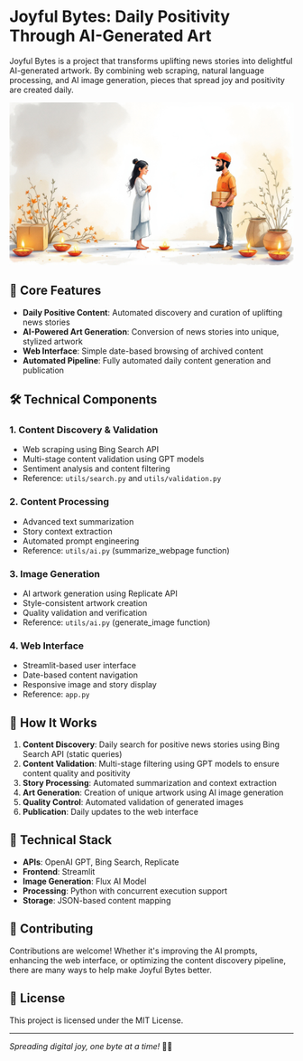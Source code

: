 # Joyful Bytes: Daily Positivity Through AI-Generated Art

Joyful Bytes is a project that transforms uplifting news stories into delightful AI-generated artwork. By combining web scraping, natural language processing, and AI image generation, pieces that spread joy and positivity are created daily.

![Most Recent Image](./data/most-recent-image.png)

## 🌟 Core Features

- **Daily Positive Content**: Automated discovery and curation of uplifting news stories
- **AI-Powered Art Generation**: Conversion of news stories into unique, stylized artwork
- **Web Interface**: Simple date-based browsing of archived content
- **Automated Pipeline**: Fully automated daily content generation and publication

## 🛠️ Technical Components

### 1. Content Discovery & Validation
- Web scraping using Bing Search API
- Multi-stage content validation using GPT models
- Sentiment analysis and content filtering
- Reference: `utils/search.py` and `utils/validation.py`

### 2. Content Processing
- Advanced text summarization
- Story context extraction
- Automated prompt engineering
- Reference: `utils/ai.py` (summarize_webpage function)

### 3. Image Generation
- AI artwork generation using Replicate API
- Style-consistent artwork creation
- Quality validation and verification
- Reference: `utils/ai.py` (generate_image function)

### 4. Web Interface
- Streamlit-based user interface
- Date-based content navigation
- Responsive image and story display
- Reference: `app.py`

## 🎯 How It Works

1. **Content Discovery**: Daily search for positive news stories using Bing Search API (static queries)
2. **Content Validation**: Multi-stage filtering using GPT models to ensure content quality and positivity
3. **Story Processing**: Automated summarization and context extraction
4. **Art Generation**: Creation of unique artwork using AI image generation
5. **Quality Control**: Automated validation of generated images
6. **Publication**: Daily updates to the web interface

## 🔧 Technical Stack

- **APIs**: OpenAI GPT, Bing Search, Replicate
- **Frontend**: Streamlit
- **Image Generation**: Flux AI Model
- **Processing**: Python with concurrent execution support
- **Storage**: JSON-based content mapping

## 🤝 Contributing

Contributions are welcome! Whether it's improving the AI prompts, enhancing the web interface, or optimizing the content discovery pipeline, there are many ways to help make Joyful Bytes better.

## 📄 License

This project is licensed under the MIT License.

---

*Spreading digital joy, one byte at a time!* 🎨✨
